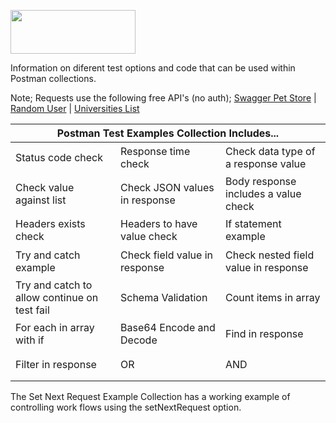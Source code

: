 <img src="https://user-images.githubusercontent.com/86320001/151955989-cf6ac46d-790f-423f-892d-4425759159cd.png" 
     width="200" 
     height="70" />
     
Information on diferent test options and code that can be used within Postman collections.

Note; Requests use the following free API's (no auth); 
[Swagger Pet Store](https://virtserver.swaggerhub.com/w4dd325/test/1.0.0/pet/0) | 
[Random User](https://randomuser.me/api/) | 
[Universities List](http://universities.hipolabs.com/search?country=United+States)

<table width=100%>
    <thead>
        <tr>
            <th colspan=3>Postman Test Examples Collection Includes...</th>
        </tr>
    </thead>
    <tbody>
        <tr height=50>
            <td width="33%">Status code check</td>
            <td width="33%">Response time check</td>
            <td width="33%">Check data type of a response value</td>
        </tr>
        <tr height=50>
            <td width="33%">Check value against list</td>
            <td width="33%">Check JSON values in response</td>
            <td width="33%">Body response includes a value check</td>
        </tr>
        <tr height=50>
            <td width="33%">Headers exists check</td>
            <td width="33%">Headers to have value check</td>
            <td width="33%">If statement example</td>
        </tr>
        <tr height=50>
            <td width="33%">Try and catch example</td>
            <td width="33%">Check field value in response</td>
            <td width="33%">Check nested field value in response</td>
        </tr>
        <tr height=50>
            <td width="33%">Try and catch to allow continue on test fail</td>
            <td width="33%">Schema Validation</td>
            <td width="33%">Count items in array</td>
        </tr>
        <tr height=50>
            <td width="33%">For each in array with if</td>
            <td width="33%">Base64 Encode and Decode</td>
            <td width="33%">Find in response</td>
        </tr>
        <tr height=50>
            <td width="33%">Filter in response</td>
            <td width="33%">OR</td>
            <td width="33%">AND</td>
        </tr>
    </tbody>
</table>

The Set Next Request Example Collection has a working example of controlling work flows using the setNextRequest option.
